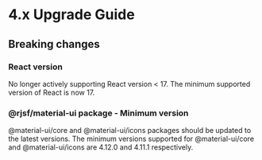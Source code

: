 # 4.x Upgrade Guide

## Breaking changes

### React version

No longer actively supporting React version < 17. The minimum supported version of React is now 17.

### @rjsf/material-ui package - Minimum version 

@material-ui/core and @material-ui/icons packages should be updated to the latest versions. The minimum versions supported for @material-ui/core and @material-ui/icons are 4.12.0 and 4.11.1 respectively.